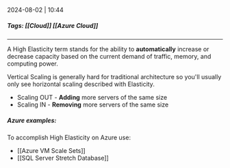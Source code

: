 
2024-08-02 | 10:44

##### Tags: [[Cloud]] [[Azure Cloud]]

---

A High Elasticity term stands for the ability to **automatically** increase or decrease capacity based on the current demand of traffic, memory, and computing power.

Vertical Scaling is generally hard for traditional architecture so you'll usually only see horizontal scaling described with Elasticity.

- Scaling OUT - **Adding** more servers of the same size
- Scaling IN - **Removing** more servers of the same size

##### Azure examples: 
To accomplish High Elasticity on Azure use:
- [[Azure VM Scale Sets]]
- [[SQL Server Stretch Database]]